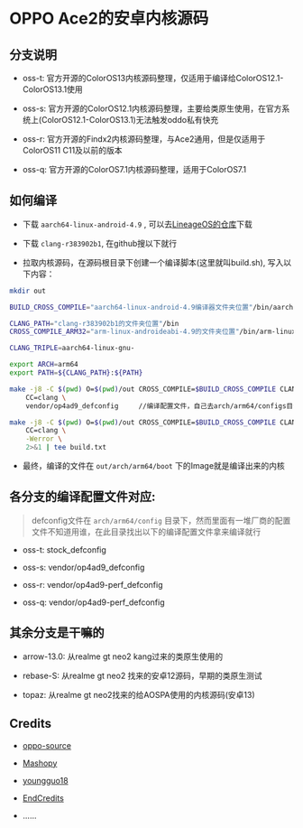 # OPPO Ace2的安卓内核源码

## 分支说明

- oss-t: 官方开源的ColorOS13内核源码整理，仅适用于编译给ColorOS12.1-ColorOS13.1使用

- oss-s: 官方开源的ColorOS12.1内核源码整理，主要给类原生使用，在官方系统上(ColorOS12.1-ColorOS13.1)无法触发oddo私有快充

- oss-r: 官方开源的Findx2内核源码整理，与Ace2通用，但是仅适用于ColorOS11 C11及以前的版本

- oss-q: 官方开源的ColorOS7.1内核源码整理，适用于ColorOS7.1

## 如何编译

* 下载 `aarch64-linux-android-4.9` , 可以去[LineageOS的仓库](https://github.com/LineageOS/android_prebuilts_gcc_linux-x86_aarch64_aarch64-linux-android-4.9)下载

* 下载 `clang-r383902b1`, 在github搜以下就行

* 拉取内核源码，在源码根目录下创建一个编译脚本(这里就叫build.sh), 写入以下内容：

```bash
mkdir out

BUILD_CROSS_COMPILE="aarch64-linux-android-4.9编译器文件夹位置"/bin/aarch64-linux-android-

CLANG_PATH="clang-r383902b1的文件夹位置"/bin
CROSS_COMPILE_ARM32="arm-linux-androideabi-4.9的文件夹位置"/bin/arm-linux-androideabi-

CLANG_TRIPLE=aarch64-linux-gnu-

export ARCH=arm64
export PATH=${CLANG_PATH}:${PATH}

make -j8 -C $(pwd) O=$(pwd)/out CROSS_COMPILE=$BUILD_CROSS_COMPILE CLANG_TRIPLE=$CLANG_TRIPLE CROSS_COMPILE_ARM32=$CROSS_COMPILE_ARM32 \
    CC=clang \
    vendor/op4ad9_defconfig     //编译配置文件，自己去arch/arm64/configs目录下寻找

make -j8 -C $(pwd) O=$(pwd)/out CROSS_COMPILE=$BUILD_CROSS_COMPILE CLANG_TRIPLE=$CLANG_TRIPLE CROSS_COMPILE_ARM32=$CROSS_COMPILE_ARM32 \
    CC=clang \
    -Werror \
    2>&1 | tee build.txt
```

* 最终，编译的文件在 `out/arch/arm64/boot` 下的Image就是编译出来的内核

## 各分支的编译配置文件对应:

> defconfig文件在 `arch/arm64/config` 目录下，然而里面有一堆厂商的配置文件不知道用谁，在此目录找出以下的编译配置文件拿来编译就行

* oss-t: stock_defconfig

* oss-s: vendor/op4ad9_defconfig

* oss-r: vendor/op4ad9-perf_defconfig

* oss-q: vendor/op4ad9-perf_defconfig

## 其余分支是干嘛的

* arrow-13.0: 从realme gt neo2 kang过来的类原生使用的

* rebase-S: 从realme gt neo2 找来的安卓12源码，早期的类原生测试

* topaz: 从realme gt neo2找来的给AOSPA使用的内核源码(安卓13)

## Credits

* [oppo-source](https://github.com/oppo-source) 

* [Mashopy](https://github.com/Mashopy) 

* [youngguo18](https://github.com/youngguo18)

* [EndCredits](https://github.com/EndCredits)

* ......